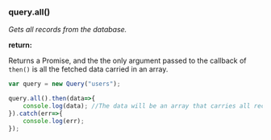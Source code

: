 ### query.all()

*Gets all records from the database.*

**return:**

Returns a Promise, and the the only argument passed to the callback of 
`then()` is all the fetched data carried in an array.

```javascript
var query = new Query("users");

query.all().then(data=>{
    console.log(data); //The data will be an array that carries all records.
}).catch(err=>{
    console.log(err);
});
```